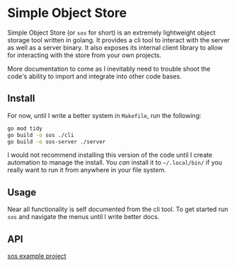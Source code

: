 # Simple Object Store

Simple Object Store (or `sos` for short) is an extremely lightweight object
storage tool written in golang. It provides a cli tool to interact with the
server as well as a server binary. It also exposes its internal client library
to allow for interacting with the store from your own projects.

More documentation to come as I inevitably need to trouble shoot the code's
ability to import and integrate into other code bases.

## Install

For now, until I write a better system in `Makefile`, run the following:

```bash
go mod tidy
go build -o sos ./cli
go build -o sos-server ./server
```

I would not recommend installing this version of the code until I create
automation to manage the install. You *can* install it to `~/.local/bin/` if you
really want to run it from anywhere in your file system.

## Usage

Near all functionality is self documented from the cli tool. To get started run
`sos` and navigate the menus until I write better docs.

## API

[sos example project](https://github.com/Breadleaf/sos)
